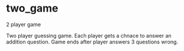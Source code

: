 # two_game
2 player game

Two player guessing game. Each player gets a chnace to answer an addition question. Game ends after player answers 3 questions wrong.
